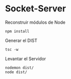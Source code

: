 # Socket-Server

Reconstruir módulos de Node
```
npm install
```

Generar el DIST
```
tsc -w
```

Levantar el Servidor
```
nodemon dist/
node dist/
```
